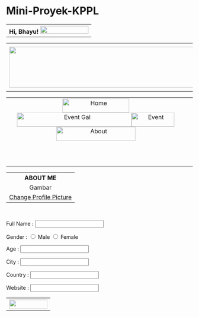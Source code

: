 # Mini-Proyek-KPPL

<html xmlns="http://www.w3.org/1999/xhtml">
<head>
<meta http-equiv="Content-Type" content="text/html; charset=utf-8" />
<title>Untitled Document</title>
<script type="text/javascript">
function MM_swapImgRestore() { //v3.0
  var i,x,a=document.MM_sr; for(i=0;a&&i<a.length&&(x=a[i])&&x.oSrc;i++) x.src=x.oSrc;
}
function MM_preloadImages() { //v3.0
  var d=document; if(d.images){ if(!d.MM_p) d.MM_p=new Array();
    var i,j=d.MM_p.length,a=MM_preloadImages.arguments; for(i=0; i<a.length; i++)
    if (a[i].indexOf("#")!=0){ d.MM_p[j]=new Image; d.MM_p[j++].src=a[i];}}
}

function MM_findObj(n, d) { //v4.01
  var p,i,x;  if(!d) d=document; if((p=n.indexOf("?"))>0&&parent.frames.length) {
    d=parent.frames[n.substring(p+1)].document; n=n.substring(0,p);}
  if(!(x=d[n])&&d.all) x=d.all[n]; for (i=0;!x&&i<d.forms.length;i++) x=d.forms[i][n];
  for(i=0;!x&&d.layers&&i<d.layers.length;i++) x=MM_findObj(n,d.layers[i].document);
  if(!x && d.getElementById) x=d.getElementById(n); return x;
}

function MM_swapImage() { //v3.0
  var i,j=0,x,a=MM_swapImage.arguments; document.MM_sr=new Array; for(i=0;i<(a.length-2);i+=3)
   if ((x=MM_findObj(a[i]))!=null){document.MM_sr[j++]=x; if(!x.oSrc) x.oSrc=x.src; x.src=a[i+2];}
}
</script>
</head>

<body onload="MM_preloadImages('Image/Home.png','Image/Event Gal 1.png','Image/About 1.png')">
<table width="100%" border="0">
  <tr>
    <th align="right" scope="col">Hi, Bhayu! <a href="Index.php"><img src="Image/Tombol.png" alt="" width="130" height="21" /></a></th>
  </tr>
</table>
<table width="100%" border="0">
  <tr>
    <th height="130" colspan="2" align="right" valign="middle"><img src="Image/Logo.png" alt="" width="579" height="110" /></th>
  </tr>
</table>
<table width="100%" border="0">
  <tr>
    <td colspan="2" align="center" valign="middle"><a href="Homepage Login.php" onmouseout="MM_swapImgRestore()" onmouseover="MM_swapImage('Home','','Image/Home.png',1)"><img src="Image/Home 1.png" alt="Home" width="180" height="38" id="Home" /></a><a href="Event Gallery Login.php" onmouseout="MM_swapImgRestore()" onmouseover="MM_swapImage('Event Gal','','Image/Event Gal 1.png',1)"><img src="Image/Event Gal.png" alt="Event Gal" width="309" height="38" id="Event Gal" /></a><a href="Event Login.php" onmouseout="MM_swapImgRestore()" onmouseover="MM_swapImage('Event','','Image/Event 1.png',0)"><img src="Image/Event.png" alt="Event" width="116" height="38" id="Event" /></a><a href="#" onmouseout="MM_swapImgRestore()" onmouseover="MM_swapImage('About','','Image/About 1.png',1)"><img src="Image/About.png" alt="About" width="214" height="38" id="About" /></a><a href="#" onmouseout="MM_swapImgRestore()" onmouseover="MM_swapImage('Event Gal','','Image/Event Gal 1.png',1)"><a href="#" onmouseout="MM_swapImgRestore()" onmouseover="MM_swapImage('Event','','Image/Event 1.png',1)"></a><a href="#" onmouseout="MM_swapImgRestore()" onmouseover="MM_swapImage('About','','Image/About 1.png',1)"></a></td>
    <td height="65" align="center" valign="middle">&nbsp;</td>
  </tr>
  <tr>
    <td colspan="2" align="center" valign="middle">&nbsp;</td>
    <td height="65" align="center" valign="middle">&nbsp;</td>
  </tr>
</table>
<table width="25%" border="0">
  <tr>
    <th scope="col">ABOUT ME</th>
  </tr>
  <tr>
    <td align="center">Gambar</td>
  </tr>
  <tr>
    <td align="center"><a href="#">Change Profile Picture</a></td>
  </tr>
</table>
<p>&nbsp;</p>
<form id="form1" name="form1" method="post" action="">
  <p>
    <label>Full Name : 
      <input type="text" name="Full Name" id="Full Name" />
    </label>
  </p>
  <p>
    <label>
      Gender : 
      <input type="radio" name="Gender" value="Male" id="Gender_0" />
Male</label>
    <label>
      <input type="radio" name="Gender" value="Female" id="Gender_1" />
    Female</label>
  </p>
  <p>
    <label>Age
      :      	
      <input name="Age" type="text" id="Age" value="" />
    </label>
  </p>
  <p>
    <label>City :
      <input type="text" name="City" id="City" />
    </label>
  </p>
  <p>
    <label>Country     :     
      <input type="text" name="Country" id="Country" />
    </label>
  </p>
  <p>
    <label>Website :
      <input type="text" name="Website" id="Website" />
    </label>
    <br />
  </p>
</form>
<table width="26%" height="94" border="0">
  <tr>
    <th align="right" scope="col"><a href="Sukses Edit Profile.php"><img src="Image/Edit Profile.png" width="103" height="25" /></a></th>
  </tr>
</table>
<p>&nbsp;</p>
<p>&nbsp;</p>
<p>&nbsp;</p>
</body>
</html>

